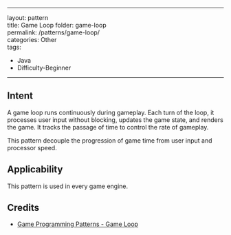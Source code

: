 
---  
layout: pattern  
title: Game Loop 
folder:  game-loop  
permalink: /patterns/game-loop/  
categories: Other  
tags:  
 - Java  
 - Difficulty-Beginner  
---  
  
## Intent  
A game loop runs continuously during gameplay. Each turn of the loop, it processes user input without blocking, updates the game state, and renders the game. It tracks the passage of time to control the rate of gameplay.

This pattern decouple the progression of game time from user input and processor speed.

## Applicability  
This pattern is used in every game engine. 


## Credits  
  
* [Game Programming Patterns - Game Loop](http://gameprogrammingpatterns.com/game-loop.html)